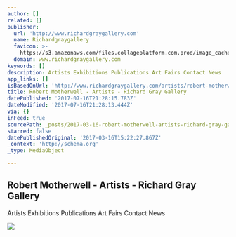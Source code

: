 ```yaml
---
author: []
related: []
publisher:
  url: 'http://www.richardgraygallery.com'
  name: Richardgraygallery
  favicon: >-
    https://s3.amazonaws.com/files.collageplatform.com.prod/image_cache/favicon/application/5761760584184e24248b4568/119179997a1b4a941daaf96d987c8021.png
  domain: www.richardgraygallery.com
keywords: []
description: Artists Exhibitions Publications Art Fairs Contact News
app_links: []
isBasedOnUrl: 'http://www.richardgraygallery.com/artists/robert-motherwell?view=slider#3'
title: Robert Motherwell - Artists - Richard Gray Gallery
datePublished: '2017-07-16T21:28:15.783Z'
dateModified: '2017-07-16T21:28:13.444Z'
via: {}
inFeed: true
sourcePath: _posts/2017-03-16-robert-motherwell-artists-richard-gray-gallery.md
starred: false
datePublishedOriginal: '2017-03-16T15:22:27.867Z'
_context: 'http://schema.org'
_type: MediaObject

---
```

<article style=""><h1>Robert Motherwell - Artists - Richard Gray Gallery</h1><p>Artists Exhibitions Publications Art Fairs Contact News</p><img src="https://s3.amazonaws.com/files.collageplatform.com.prod/image_cache/1010x580_fit/5761760584184e24248b4568/0c23382108696fbe3359ba2dd54c5c1a.jpg" /></article>